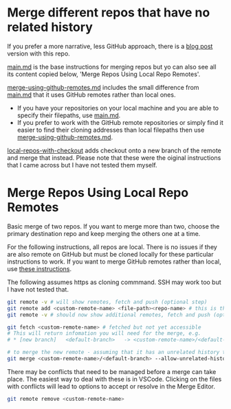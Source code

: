 # Merge different repos that have no related history

If you prefer a more narrative, less GitHub approach, there is a [blog post](https://medium.com/p/68280a7bcee5) version with this repo.

[main.md](https://github.com/pablisch/merge-repositories/blob/main/main.md) is the base instructions for merging repos but yo can also see all its content copied below, 'Merge Repos Using Local Repo Remotes'.

[merge-using-github-remotes.md](https://github.com/pablisch/merge-repositories/blob/main/merge-using-github-remotes.md) includes the small difference from [main.md](https://github.com/pablisch/merge-repositories/blob/main/main.md) that it uses GitHub remotes rather than local ones.

- If you have your repositories on your local machine and you are able to specify their filepaths, use [main.md](https://github.com/pablisch/merge-repositories/blob/main/main.md).
- If you prefer to work with the GitHub remote repositories or simply find it easier to find their cloning addresses than local filepaths then use [merge-using-github-remotes.md](https://github.com/pablisch/merge-repositories/blob/main/merge-using-github-remotes.md).

[local-repos-with-checkout](https://github.com/pablisch/merge-repositories/blob/main/local-repos-with-checkout.md) adds checkout onto a new branch of the remote and merge that instead. Please note that these were the oiginal instructions that I came across but I have not tested them myself.

# Merge Repos Using Local Repo Remotes

Basic merge of two repos. If you want to merge more than two, choose the primary destination repo and keep merging the others one at a time.

For the following instructions, all repos are local. There is no issues if they are also remote on GitHub but must be cloned locally for these particular instructions to work. If you want to merge GitHub remotes rather than local, use [these instructions](https://github.com/pablisch/merge-repositories/blob/main/merge-using-github-remotes.md).

The following assumes https as cloning commmand. SSH may work too but I have not tested that.

```bash
git remote -v # will show remotes, fetch and push (optional step)
git remote add <custom-remote-name> <file-path><repo-name> # this is the same as the HTTPS cloning code
git remote -v # should now show additional remotes, fetch and push (optional step)

git fetch <custom-remote-name> # fetched but not yet accessible
# This will return infomation you will need for the merge, e.g.
# * [new branch]   <default-branch>   -> <custom-remote-name>/<default-branch>

# to merge the new remote - assuming that it has an unrelated history to the original remote
git merge <custom-remote-name>/<default-branch> --allow-unrelated-histories
```

There may be conflicts that need to be managed before a merge can take place. The easiest way to deal with these is in VSCode. Clicking on the files with conflicts will lead to options to accept or resolve in the Merge Editor.

```bash
git remote remove <custom-remote-name>
```
